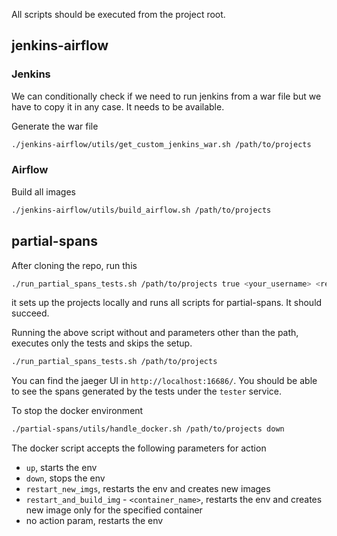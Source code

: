 
All scripts should be executed from the project root.

## jenkins-airflow

### Jenkins

We can conditionally check if we need to run jenkins from a war file but we have to copy it in any case. It needs to be available.

Generate the war file

```bash
./jenkins-airflow/utils/get_custom_jenkins_war.sh /path/to/projects
```

### Airflow

Build all images

```bash
./jenkins-airflow/utils/build_airflow.sh /path/to/projects
```

## partial-spans

After cloning the repo, run this

```bash
./run_partial_spans_tests.sh /path/to/projects true <your_username> <remote_repo_or_username_to_pull_from>
```

it sets up the projects locally and runs all scripts for partial-spans. It should succeed.

Running the above script without and parameters other than the path, executes only the tests and skips the setup.

```bash
./run_partial_spans_tests.sh /path/to/projects
```

You can find the jaeger UI in `http://localhost:16686/`.
You should be able to see the spans generated by the tests under the `tester` service.

To stop the docker environment
```bash
./partial-spans/utils/handle_docker.sh /path/to/projects down
```

The docker script accepts the following parameters for action
* `up`, starts the env
* `down`, stops the env
* `restart_new_imgs`, restarts the env and creates new images
* `restart_and_build_img` - `<container_name>`, restarts the env and creates new image only for the specified container
* no action param, restarts the env
